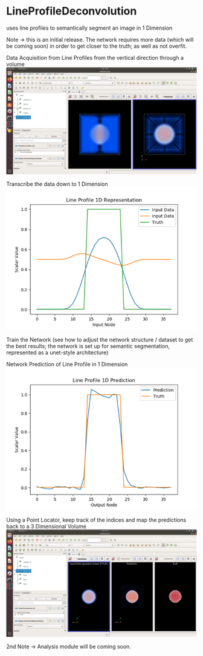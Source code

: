 # LineProfileDeconvolution
uses line profiles to semantically segment an image in 1 Dimension

Note -> this is an initial release. The network requires more data (which will be coming soon) in order to get closer to the truth; as well as not overfit.

Data Acquisition from Line Profiles from the vertical direction through a volume
![Data Acquisition](https://github.com/kevindean/LineProfileDeconvolution/blob/master/Screenshot%20from%202020-04-25%2017-04-20.png)

Transcribe the data down to 1 Dimension
![Transcribe to Neural Net Input Data](https://github.com/kevindean/LineProfileDeconvolution/blob/master/LineProfileData.png)

Train the Network (see how to adjust the network structure / dataset to get the best results; the network is set up for semantic segmentation, represented as a unet-style architecture)


Network Prediction of Line Profile in 1 Dimension
![Network Prediction of Line Profile in 1 Dimension](https://github.com/kevindean/LineProfileDeconvolution/blob/master/LineProfilePrediction.png)

Using a Point Locator, keep track of the indices and map the predictions back to a 3 Dimensional Volume
![Mapped back into a 3 Dimensional image as ---> Input, Prediction, Truth](https://github.com/kevindean/LineProfileDeconvolution/blob/master/Screenshot%20from%202020-04-25%2016-57-52.png)


2nd Note -> Analysis module will be coming soon.
